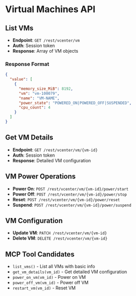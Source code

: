 # Virtual Machines API

## List VMs
- **Endpoint**: `GET /rest/vcenter/vm`
- **Auth**: Session token
- **Response**: Array of VM objects

### Response Format
```json
{
  "value": [
    {
      "memory_size_MiB": 8192,
      "vm": "vm-100079",
      "name": "VM-NAME",
      "power_state": "POWERED_ON|POWERED_OFF|SUSPENDED",
      "cpu_count": 4
    }
  ]
}
```

## Get VM Details
- **Endpoint**: `GET /rest/vcenter/vm/{vm-id}`
- **Auth**: Session token
- **Response**: Detailed VM configuration

## VM Power Operations
- **Power On**: `POST /rest/vcenter/vm/{vm-id}/power/start`
- **Power Off**: `POST /rest/vcenter/vm/{vm-id}/power/stop`
- **Reset**: `POST /rest/vcenter/vm/{vm-id}/power/reset`
- **Suspend**: `POST /rest/vcenter/vm/{vm-id}/power/suspend`

## VM Configuration
- **Update VM**: `PATCH /rest/vcenter/vm/{vm-id}`
- **Delete VM**: `DELETE /rest/vcenter/vm/{vm-id}`

## MCP Tool Candidates
- `list_vms()` - List all VMs with basic info
- `get_vm_details(vm_id)` - Get detailed VM configuration
- `power_on_vm(vm_id)` - Power on VM
- `power_off_vm(vm_id)` - Power off VM
- `restart_vm(vm_id)` - Reset VM
